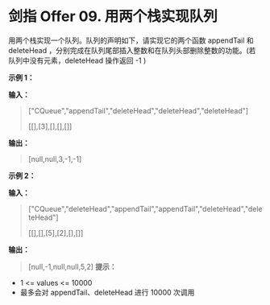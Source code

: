 # 剑指 Offer 09. 用两个栈实现队列
用两个栈实现一个队列。队列的声明如下，请实现它的两个函数 appendTail 和 deleteHead ，分别完成在队列尾部插入整数和在队列头部删除整数的功能。(若队列中没有元素，deleteHead 操作返回 -1 )

**示例 1：**

**输入：**
>["CQueue","appendTail","deleteHead","deleteHead","deleteHead"]
> 
> [[],[3],[],[],[]]

**输出：**
>[null,null,3,-1,-1]

**示例 2：**

**输入：**
>["CQueue","deleteHead","appendTail","appendTail","deleteHead","deleteHead"]
> 
> [[],[],[5],[2],[],[]]

**输出：**
>[null,-1,null,null,5,2]
**提示：**
- 1 <= values <= 10000
- 最多会对 appendTail、deleteHead 进行 10000 次调用
